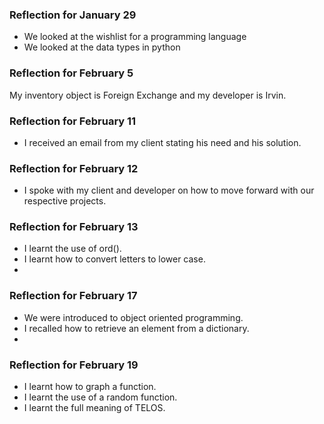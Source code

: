 ### Reflection for January 29
- We looked at the wishlist for a programming language
- We looked at the data types in python

### Reflection for February 5
My inventory object is Foreign Exchange and my developer is Irvin.

### Reflection for February 11
- I received an email from my client stating his need and his solution.

### Reflection for February 12
- I spoke with my client and developer on how to move forward with our respective projects. 

### Reflection for February 13
- I learnt the use of ord().
- I learnt how to convert letters to lower case.
- 

### Reflection for February 17
- We were introduced to object oriented programming.
- I recalled how to retrieve an element from a dictionary.
-

### Reflection for February 19 
- I learnt how to graph a function.
- I learnt the use of a random function.
- I learnt the full meaning of TELOS.

